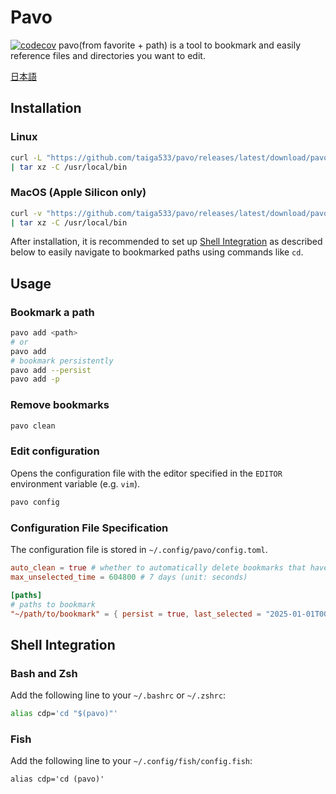 # Pavo

[![codecov](https://codecov.io/gh/taiga533/pavo/branch/main/graph/badge.svg)](https://codecov.io/gh/taiga533/pavo)
pavo(from favorite + path) is a tool to bookmark and easily reference files and directories you want to edit.

[日本語](README_ja.md)

## Installation

### Linux

```bash
curl -L "https://github.com/taiga533/pavo/releases/latest/download/pavo-x86_64-unknown-linux-gnu.tar.gz" \
| tar xz -C /usr/local/bin
```

### MacOS (Apple Silicon only)

```bash
curl -v "https://github.com/taiga533/pavo/releases/latest/download/pavo-aarch64-apple-darwin.tar.gz" \
| tar xz -C /usr/local/bin
```

After installation, it is recommended to set up [Shell Integration](#shell-integration) as described below to easily navigate to bookmarked paths using commands like `cd`.

## Usage

### Bookmark a path

```bash
pavo add <path>
# or
pavo add
# bookmark persistently
pavo add --persist
pavo add -p
```

### Remove bookmarks

```bash
pavo clean
```

### Edit configuration

Opens the configuration file with the editor specified in the `EDITOR` environment variable (e.g. `vim`).

```bash
pavo config
```

### Configuration File Specification

The configuration file is stored in `~/.config/pavo/config.toml`.

```toml
auto_clean = true # whether to automatically delete bookmarks that haven't been referenced for a certain period
max_unselected_time = 604800 # 7 days (unit: seconds)

[paths]
# paths to bookmark
"~/path/to/bookmark" = { persist = true, last_selected = "2025-01-01T00:00:00Z" }
```

## Shell Integration

### Bash and Zsh

Add the following line to your `~/.bashrc` or `~/.zshrc`:

```bash
alias cdp='cd "$(pavo)"'
```

### Fish

Add the following line to your `~/.config/fish/config.fish`:

```fish
alias cdp='cd (pavo)'
```

